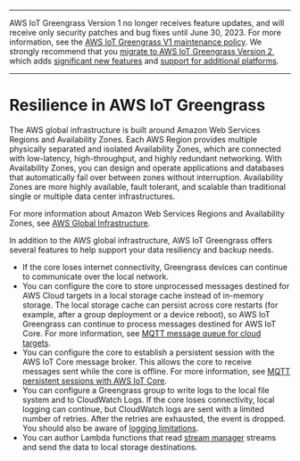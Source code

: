 --------

AWS IoT Greengrass Version 1 no longer receives feature updates, and will receive only security patches and bug fixes until June 30, 2023\. For more information, see the [AWS IoT Greengrass V1 maintenance policy](https://docs.aws.amazon.com/greengrass/v1/developerguide/maintenance-policy.html)\. We strongly recommend that you [migrate to AWS IoT Greengrass Version 2](https://docs.aws.amazon.com/greengrass/v2/developerguide/move-from-v1.html), which adds [significant new features](https://docs.aws.amazon.com/greengrass/v2/developerguide/greengrass-v2-whats-new.html) and [support for additional platforms](https://docs.aws.amazon.com/greengrass/v2/developerguide/operating-system-feature-support-matrix.html)\.

--------

# Resilience in AWS IoT Greengrass<a name="disaster-recovery-resiliency"></a>

The AWS global infrastructure is built around Amazon Web Services Regions and Availability Zones\. Each AWS Region provides multiple physically separated and isolated Availability Zones, which are connected with low\-latency, high\-throughput, and highly redundant networking\. With Availability Zones, you can design and operate applications and databases that automatically fail over between zones without interruption\. Availability Zones are more highly available, fault tolerant, and scalable than traditional single or multiple data center infrastructures\. 

For more information about Amazon Web Services Regions and Availability Zones, see [AWS Global Infrastructure](http://aws.amazon.com/about-aws/global-infrastructure/)\.

In addition to the AWS global infrastructure, AWS IoT Greengrass offers several features to help support your data resiliency and backup needs\.
+ If the core loses internet connectivity, Greengrass devices can continue to communicate over the local network\.
+ You can configure the core to store unprocessed messages destined for AWS Cloud targets in a local storage cache instead of in\-memory storage\. The local storage cache can persist across core restarts \(for example, after a group deployment or a device reboot\), so AWS IoT Greengrass can continue to process messages destined for AWS IoT Core\. For more information, see [MQTT message queue for cloud targets](gg-core.md#mqtt-message-queue)\.
+ You can configure the core to establish a persistent session with the AWS IoT Core message broker\. This allows the core to receive messages sent while the core is offline\. For more information, see [MQTT persistent sessions with AWS IoT Core](gg-core.md#mqtt-persistent-sessions)\.
+ You can configure a Greengrass group to write logs to the local file system and to CloudWatch Logs\. If the core loses connectivity, local logging can continue, but CloudWatch logs are sent with a limited number of retries\. After the retries are exhausted, the event is dropped\. You should also be aware of [logging limitations](greengrass-logs-overview.md#gg-log-limits)\.
+ You can author Lambda functions that read [stream manager](stream-manager.md) streams and send the data to local storage destinations\.